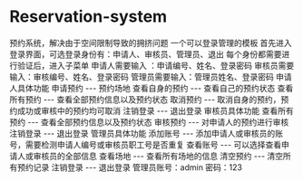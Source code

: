 # Reservation-system
预约系统，解决由于空间限制导致的拥挤问题
一个可以登录管理的模板 首先进入登录界面，可选登录身份有：申请人、审核员、管理员、退出
每个身份都需要进行验证后，进入子菜单
申请人需要输入 ：申请编号、姓名、登录密码 审核员需要输入：审核编号、姓名、登录密码 管理员需要输入：管理员姓名、登录密码
申请人具体功能 申请预约 --- 预约场地 查看自身的预约 --- 查看自己的预约状态 查看所有预约 --- 查看全部预约信息以及预约状态 取消预约 --- 取消自身的预约，预约成功或审核中的预约均可取消 注销登录 --- 退出登录
审核员具体功能 查看所有预约 --- 查看全部预约信息以及预约状态 审核预约 --- 对申请人的预约进行审核 注销登录 --- 退出登录
管理员具体功能 添加账号 --- 添加申请人或审核员的账号，需要检测申请人编号或审核员职工号是否重复 查看账号 --- 可以选择查看申请人或审核员的全部信息 查看场地 --- 查看所有场地的信息 清空预约 --- 清空所有预约记录
注销登录 --- 退出登录
管理员账号：admin 密码：123
